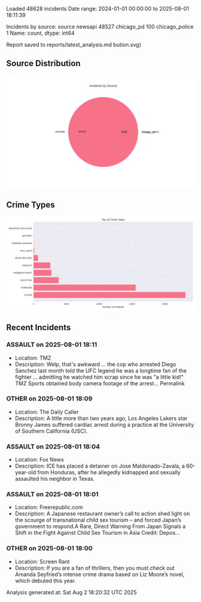 
Loaded 48628 incidents
Date range: 2024-01-01 00:00:00 to 2025-08-01 18:11:39

Incidents by source:
source
newsapi           48527
chicago_pd          100
chicago_police        1
Name: count, dtype: int64

Report saved to reports/latest_analysis.md
bution.svg)

## Source Distribution
![Source Distribution](images/source_distribution.svg)

## Crime Types
![Crime Types](images/crime_types.svg)

## Recent Incidents

### ASSAULT on 2025-08-01 18:11
- Location: TMZ
- Description: Welp, that's awkward ... the cop who arrested Diego Sanchez last month told the UFC legend he was a longtime fan of the fighter ... admitting he watched him scrap since he was "a little kid!" TMZ Sports obtained body camera footage of the arrest…
 Permalink


### OTHER on 2025-08-01 18:09
- Location: The Daily Caller
- Description: A little more than two years ago, Los Angeles Lakers star Bronny James suffered cardiac arrest during a practice at the University of Southern California (USC).


### ASSAULT on 2025-08-01 18:04
- Location: Fox News
- Description: ICE has placed a detainer on Jose Maldonado-Zavala, a 60-year-old from Honduras, after he allegedly kidnapped and sexually assaulted his neighbor in Texas.


### ASSAULT on 2025-08-01 18:01
- Location: Freerepublic.com
- Description: A Japanese restaurant owner’s call to action shed light on the scourge of transnational child sex tourism – and forced Japan’s government to respond.A Rare, Direct Warning From Japan Signals a Shift in the Fight Against Child Sex Tourism in Asia Credit: Depos…


### OTHER on 2025-08-01 18:00
- Location: Screen Rant
- Description: If you are a fan of thrillers, then you must check out Amanda Seyfried’s intense crime drama based on Liz Moore’s novel, which debuted this year.

Analysis generated at: Sat Aug  2 18:20:32 UTC 2025
